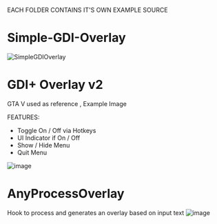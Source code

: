 
EACH FOLDER CONTAINS IT'S OWN EXAMPLE SOURCE
# Simple-GDI-Overlay
![SimpleGDIOverlay](https://user-images.githubusercontent.com/80198020/117887340-8c09ad80-b27e-11eb-9713-2b05034096a7.png)


# GDI+ Overlay v2
GTA V used as reference , Example Image

FEATURES:
- Toggle On / Off via Hotkeys
- UI Indicator if On / Off
- Show / Hide Menu
- Quit Menu

![image](https://user-images.githubusercontent.com/80198020/126568236-596dd1a1-fe69-4224-9505-ea4f2070321b.png)

# AnyProcessOverlay
Hook to process and generates an overlay based on input text
![image](https://user-images.githubusercontent.com/80198020/126711893-49fdfec7-abe4-4129-88a6-21a91e7537ea.png)
